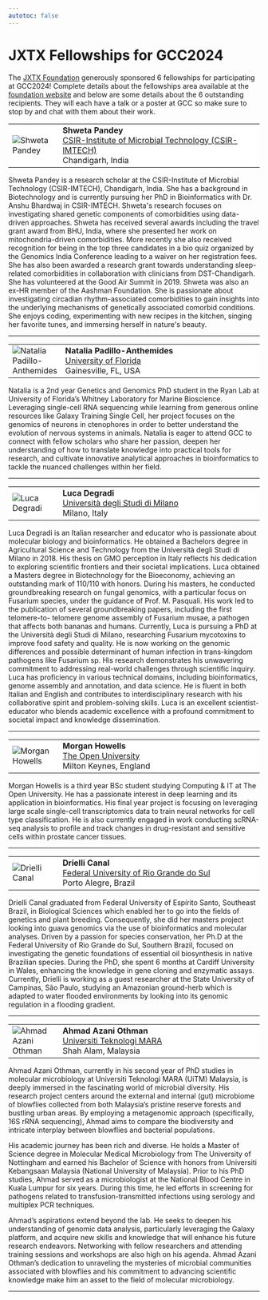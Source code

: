```yaml
---
autotoc: false
---
```


<slot name="/events/gcc2024/header" />

# JXTX Fellowships for GCC2024

The [JXTX Foundation](https://jxtxfoundation.org/) generously sponsored 6
fellowships for participating at GCC2024! Complete details about the fellowships
area available at the [foundation
website](https://jxtxfoundation.org/news/2024-2-19-gcc) and below are some
details about the 6 outstanding recipients. They will each have a talk or a
poster at GCC so make sure to stop by and chat with them about their work.

<table style="width: 100%">
  <tbody>
    <tr class="lead text-left" style="background-color: white">
      <td style="border: 0; width: 20%;">
        <img src="/images/events/gcc2024/shweta-pandey.png" style="max-height: 200px;" alt="Shweta Pandey" />
      </td>
      <td style="border: 0;">
        <strong>Shweta Pandey</strong><br/>
        <a href="https://www.imtech.res.in/" target="_blank">CSIR-Institute of Microbial Technology (CSIR-IMTECH)</a><br/>
        Chandigarh, India<br/>
      </td>
    </tr>
  </tbody>
</table>

Shweta Pandey is a research scholar at the CSIR-Institute of Microbial
Technology (CSIR-IMTECH), Chandigarh, India. She has a background in
Biotechnology and is currently pursuing her PhD in Bioinformatics with Dr. Anshu
Bhardwaj in CSIR-IMTECH. Shweta's research focuses on investigating shared
genetic components of comorbidities using data-driven approaches. Shweta has
received several awards including the travel grant award from BHU, India, where
she presented her work on mitochondria-driven comorbidities. More recently she
also received recognition for being in the top three candidates in a bio quiz
organized by the Genomics India Conference leading to a waiver on her
registration fees. She has also been awarded a research grant towards
understanding sleep-related comorbidities in collaboration with clinicians from
DST-Chandigarh. She has volunteered at the Good Air Summit in 2019. Shweta was
also an ex-HR member of the Aashman Foundation. She is passionate about
investigating circadian rhythm-associated comorbidities to gain insights into
the underlying mechanisms of genetically associated comorbid conditions. She
enjoys coding, experimenting with new recipes in the kitchen, singing her
favorite tunes, and immersing herself in nature's beauty.

<hr/>

<table style="width: 100%">
  <tbody>
    <tr class="lead text-left" style="background-color: white">
      <td style="border: 0; width: 20%;">
        <img src="/images/events/gcc2024/natalia-padillo-anthemides.png" style="max-height: 200px;" alt="Natalia Padillo-Anthemides" />
      </td>
      <td style="border: 0;">
        <strong>Natalia Padillo-Anthemides</strong><br/>
        <a href="https://www.ufl.edu/" target="_blank">University of Florida</a><br/>
        Gainesville, FL, USA<br/>
      </td>
    </tr>
  </tbody>
</table>

Natalia is a 2nd year Genetics and Genomics PhD student in the Ryan Lab at
University of Florida’s Whitney Laboratory for Marine Bioscience. Leveraging
single-cell RNA sequencing while learning from generous online resources like
Galaxy Training Single Cell, her project focuses on the genomics of neurons in
ctenophores in order to better understand the evolution of nervous systems in
animals. Natalia is eager to attend GCC to connect with fellow scholars who
share her passion, deepen her understanding of how to translate knowledge into
practical tools for research, and cultivate innovative analytical approaches in
bioinformatics to tackle the nuanced challenges within her field.

<hr/>

<table style="width: 100%">
  <tbody>
    <tr class="lead text-left" style="background-color: white">
      <td style="border: 0; width: 20%;">
        <img src="/images/events/gcc2024/luca-degardi.png" style="max-height: 200px;" alt="Luca Degradi" />
      </td>
      <td style="border: 0;">
        <strong>Luca Degradi</strong><br/>
        <a href="https://www.unimi.it/it" target="_blank">Università degli Studi di Milano</a><br/>
        Milano, Italy<br/>
      </td>
    </tr>
  </tbody>
</table>

Luca Degradi is an Italian researcher and educator who is passionate about
molecular biology and bioinformatics. He obtained a Bachelors degree in
Agricultural Science and Technology from the Università degli Studi di Milano in
2018. His thesis on GMO perception in Italy reflects his dedication to exploring
scientific frontiers and their societal implications. Luca obtained a
Masters degree in Biotechnology for the Bioeconomy, achieving an
outstanding mark of 110/110 with honors. During his masters, he conducted
groundbreaking research on fungal genomics, with a particular focus on Fusarium
species, under the guidance of Prof. M. Pasquali. His work led to the
publication of several groundbreaking papers, including the first telomere-to-
telomere genome assembly of Fusarium musae, a pathogen that affects both bananas
and humans. Currently, Luca is pursuing a PhD at the Università degli Studi di
Milano, researching Fusarium mycotoxins to improve food safety and quality. He
is now working on the genomic differences and possible determinant of human
infection in trans-kingdom pathogens like Fusarium sp. His research demonstrates
his unwavering commitment to addressing real-world challenges through scientific
inquiry. Luca has proficiency in various technical domains, including
bioinformatics, genome assembly and annotation, and data science. He is fluent
in both Italian and English and contributes to interdisciplinary research with
his collaborative spirit and problem-solving skills. Luca is an
excellent scientist-educator who blends academic excellence with a profound
commitment to societal impact and knowledge dissemination.

<hr/>

<table style="width: 100%">
  <tbody>
    <tr class="lead text-left" style="background-color: white">
      <td style="border: 0; width: 20%;">
        <img src="/images/events/gcc2024/morgan-howells.png" style="max-height: 200px;" alt="Morgan Howells" />
      </td>
      <td style="border: 0;">
        <strong>Morgan Howells</strong><br/>
        <a href="https://www.open.ac.uk/" target="_blank">The Open University</a><br/>
        Milton Keynes, England<br/>
      </td>
    </tr>
  </tbody>
</table>

Morgan Howells is a third year BSc student studying Computing & IT at The Open
University. He has a passionate interest in deep learning and its application in
bioinformatics. His final year project is focusing on leveraging large scale
single-cell transcriptomics data to train neural networks for cell type
classification. He is also currently engaged in work conducting scRNA-seq
analysis to profile and track changes in drug-resistant and sensitive cells
within prostate cancer tissues.

<hr/>

<table style="width: 100%">
  <tbody>
    <tr class="lead text-left" style="background-color: white">
      <td style="border: 0; width: 20%;">
        <img src="/images/events/gcc2024/drielli-canal.png" style="max-height: 200px;" alt="Drielli Canal " />
      </td>
      <td style="border: 0;">
        <strong>Drielli Canal </strong><br/>
        <a href="http://www.ufrgs.br/english/home" target="_blank">Federal University of Rio Grande do Sul</a><br/>
        Porto Alegre, Brazil<br/>
      </td>
    </tr>
  </tbody>
</table>

Drielli Canal graduated from Federal University of Espírito Santo, Southeast
Brazil, in Biological Sciences which enabled her to go into the fields of
genetics and plant breeding. Consequently, she did her masters project looking
into guava genomics via the use of bioinformatics and molecular analyses. Driven
by a passion for species conservation, her Ph.D at the Federal University of Rio
Grande do Sul, Southern Brazil, focused on investigating the genetic foundations
of essential oil biosynthesis in native Brazilian species. During the PhD, she
spent 6 months at Cardiff University in Wales, enhancing the knowledge in gene
cloning and enzymatic assays. Currently, Drielli is working as a guest
researcher at the State University of Campinas, São Paulo, studying an Amazonian
ground-herb which is adapted to water flooded environments by looking into its
genomic regulation in a flooding gradient.

<hr/>

<table style="width: 100%">
  <tbody>
    <tr class="lead text-left" style="background-color: white">
      <td style="border: 0; width: 20%;">
        <img src="/images/events/gcc2024/ahmad-azani-othman.png" style="max-height: 200px;" alt="Ahmad Azani Othman" />
      </td>
      <td style="border: 0;">
        <strong>Ahmad Azani Othman</strong><br/>
        <a href="https://www.uitm.edu.my/index.php/en/" target="_blank">Universiti Teknologi MARA</a><br/>
        Shah Alam, Malaysia<br/>
      </td>
    </tr>
  </tbody>
</table>

Ahmad Azani Othman, currently in his second year of PhD studies in molecular
microbiology at Universiti Teknologi MARA (UiTM) Malaysia, is deeply immersed in
the fascinating world of microbial diversity. His research project centers
around the external and internal (gut) microbiome of blowflies collected from
both Malaysia’s pristine reserve forests and bustling urban areas. By employing
a metagenomic approach (specifically, 16S rRNA sequencing), Ahmad aims to
compare the biodiversity and intricate interplay between blowflies and bacterial
populations.

His academic journey has been rich and diverse. He holds a Master of Science
degree in Molecular Medical Microbiology from The University of Nottingham and
earned his Bachelor of Science with honors from Universiti Kebangsaan Malaysia
(National University of Malaysia). Prior to his PhD studies, Ahmad served as a
microbiologist at the National Blood Centre in Kuala Lumpur for six years.
During this time, he led efforts in screening for pathogens related to
transfusion-transmitted infections using serology and multiplex PCR techniques.

Ahmad’s aspirations extend beyond the lab. He seeks to deepen his understanding
of genomic data analysis, particularly leveraging the Galaxy platform, and
acquire new skills and knowledge that will enhance his future research
endeavors. Networking with fellow researchers and attending training sessions
and workshops are also high on his agenda. Ahmad Azani Othman’s dedication to
unraveling the mysteries of microbial communities associated with blowflies and
his commitment to advancing scientific knowledge make him an asset to the field
of molecular microbiology.

<hr/>
